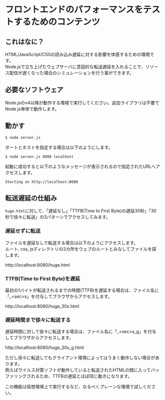 # フロントエンドのパフォーマンスをテストするためのコンテンツ
## これはなに？
HTML/JavaScript/CSSの読み込み遅延に対する影響を体感するための環境です。  
Node.jsで立ち上げたウェブサーバに意図的な転送遅延を入れることで、リソース配信が遅くなった場合のシミュレーションを行う事ができます。

## 必要なソフトウェア
Node.jsのv4以降が動作する環境で実行してください。追加ライブラリは不要でNode.js単体で動作します。

## 動かす
```
$ node server.js
```

ポートとホストを指定する場合は以下のようにします。

```
$ node server.js 8080 localhost
```

起動に成功すると以下のようなメッセージが表示されるので指定されたURLへアクセスします。

```
Starting on http://localhost:8080
```

## 転送遅延の仕組み
`huge.html`に対して、「遅延なし」「TTFB(Time to First Byte)の遅延30秒」「30秒で徐々に転送」の3パターンでアクセスしてみます。

### 遅延せずに転送
ファイルを遅延なしで転送する場合は以下のようにアクセスします。  
ルート, css, jsディレクトリの3カ所をウェブのルートとみなしてファイルを探します。

http://localhost:8080/huge.html

### TTFB(Time to First Byte)を遅延
最初の1バイトが転送されるまでの時間(TTFB)を遅延する場合は、ファイル名に「_&lt;sec&gt;s」を付与してブラウザからアクセスします。

http://localhost:8080/huge_30s.html

### 遅延時間まで徐々に転送する
遅延時間に対して徐々に転送する場合は、ファイル名に「_&lt;sec&gt;s_g」を付与してブラウザからアクセスします。

http://localhost:8080/huge_30s_g.html

ただし徐々に転送してもクライアント環境によってはうまく動作しない場合があります。  
例えばウイルス対策ソフトが動作していると転送されたHTMLの間に入ってバッファリングされるため、TTFBの遅延とほぼ同じ動きになります。  

この機能は仮想環境上で実行するなど、なるべくプレーンな環境で試しください。
